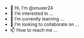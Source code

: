 - 👋 Hi, I’m @xnuxer24
- 👀 I’m interested in ...
- 🌱 I’m currently learning ...
- 💞️ I’m looking to collaborate on ...
- 📫 How to reach me ...

<!---
xnuxer24/xnuxer24 is a ✨ special ✨ repository because its `Belieber.md` (this file) appears on your GitHub profile.
You can click the Preview link to take a look at your changes.
--->
